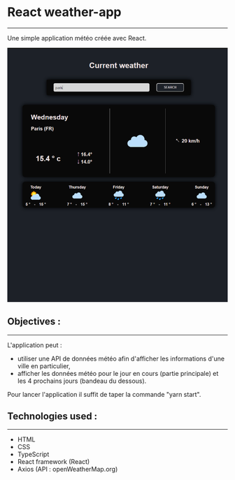 # React weather-app 
---


Une simple application météo créée avec React.

![img](src/assets/img/img.png)






## Objectives :
---

L'application peut :

- utiliser une API de données météo afin d'afficher les informations d'une ville en particulier,
- afficher les données météo pour le jour en cours (partie principale) et les 4 prochains jours (bandeau du dessous).

Pour lancer l'application il suffit de taper la commande "yarn start".

## Technologies used :
---

- HTML
- CSS
- TypeScript
- React framework (React)
- Axios (API : openWeatherMap.org)

